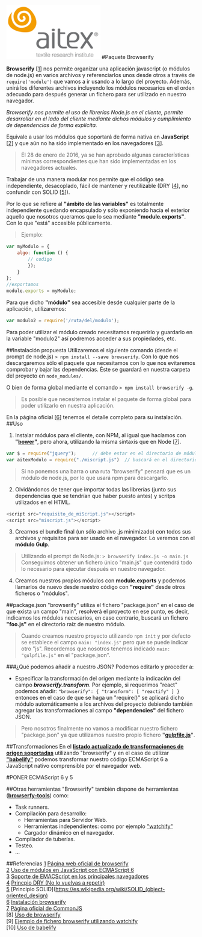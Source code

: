 ![logo_aitex_min.png](../images/logo_aitex_min.png "Logotipo de Aitex")
#Paquete Browserify

**Browserify** [[1]] nos permite organizar una aplicación javascript (o módulos de node.js) en varios archivos y referenciarlos unos desde otros a través de `require('module')` que vamos a ir usando a lo largo del proyecto. Además, unirá los diferentes archivos incluyendo los módulos necesarios en el orden adecuado para después generar un fichero para ser utilizado en nuestro navegador.  

_Browserify nos permite el uso de librerías Node.js en el cliente, permite desarrollar en el lado del cliente mediante dichos módulos y cumplimiento de dependencias de forma explícita._  

Equivale a usar los módulos que soportará de forma nativa en **JavaScript** [[2]] y que aún no ha sido implementado en los navegadores [[3]].  
> El 28 de enero de 2016, ya se han aprobado algunas características mínimas correspondientes que han sido implementadas en los navegadores actuales.  




Trabajar de una manera modular nos permite que el código sea independiente, desacoplado, fácil de mantener y reutilizable (DRY [[4]], no confundir con SOLID [[5]]).

Por lo que se refiere al **"ámbito de las variables"** es totalmente independiente quedando encapsulado y sólo exponiendo hacia el exterior aquello que nosotros queramos que lo sea mediante **"module.exports"**. Con lo que "está" accesible públicamente.
>Ejemplo:  
```javascript
var myModulo = {
    algo: function () {
        // codigo
        });
    }
};
//exportamos
module.exports = myModulo;
```

Para que dicho **"módulo"** sea accesible desde cualquier parte de la aplicación, utilizaremos:
```javascript
var modulo2 = require('/ruta/del/modulo');
```
Para poder utilizar el módulo creado necesitamos requerirlo y guardarlo en la variable "modulo2" así
podremos acceder a sus propiedades, etc.


##Instalación propuesta
Utilizaremos el siguiente comando (desde el prompt de node.js) `> npm install --save browserify`.   Con lo que nos descargaremos sólo el paquete que necesitamos con lo que nos evitaremos comprobar y bajar las dependencias. Éste se guardará en nuestra carpeta del proyecto en `node_modules/`. 

O bien de forma global mediante el comando `> npm install browserify -g`.  
>Es posible que necesitemos instalar el paquete de forma global para poder utilizarlo en nuestra aplicación.  

En la página oficial [[6]] tenemos el detalle completo para su instalación.  
##Uso
1. Instalar módulos para el cliente, con NPM, al igual que hacíamos con **"[bower][enlaceBower]"**, pero ahora, utilizando la misma sintaxis que en Node [[7]].  
```javascript
var $ = require("jquery");		// debe estar en el directorio de módulos descargados
var aitexModulo = require("./miscript.js")	// buscará en el directorio aitexModulo.js
```  
> Si no ponemos una barra o una ruta "browserify" pensará que es un módulo de node.js, por lo que usará npm para descargarlo.

2. Olvidándonos de tener que importar todas las librerías (junto sus dependencias que se tendrían que haber puesto antes) y scritps utilizados en el HTML.
```javascript
<script src="requisito_de_miScript.js"></script>
<script src="miscript.js"></script>
```
3. Crearnos el bundle final (un sólo archivo .js minimizado) con todos sus archivos y requisitos para ser usado en el navegador. Lo veremos con el **módulo Gulp**.  
> 
> 
> Utilizando el prompt de Node.js: `> browserify index.js -o main.js`  
> Conseguimos obtener un fichero único "main.js" que contendrá todo lo necesario para ejecutar después en nuestro navegador.
4. Creamos nuestros propios módulos con **module.exports** y podemos llamarlos de nuevo desde nuestro código con **"require"** desde otros ficheros o "módulos".

##package.json
"browserify" utiliza el fichero "package.json" en el caso de que exista un campo "main", resolverá el proyecto en ese punto, es decir, indicamos los módulos necesarios, en caso contrario, buscará un fichero **"foo.js"** en el directorio raíz de nuestro módulo.
> Cuando creamos nuestro proyecto utilizando `npm init` y por defecto se establece el campo `main: "index.js"` pero que se puede indicar otro "js".
> Recordemos que nosotros tenemos indicado `main: "gulpfile.js"` en el "package.json".

###¿Qué podemos añadir a nuestro JSON?
Podemos editarlo y proceder a:
+ Especificar la transformación del origen mediante la indicación del campo ***browserify.transform***. Por ejemplo, si requerimos "react" podemos añadir: `"browserify": { "transform": [ "reactify" ] }` entonces en el caso de que se haga un "require()" se aplicará dicho módulo automáticamente a los archivos del proyecto debiendo también agregar las transformaciones al campo **"dependencies"** del fichero JSON.

> Pero nosotros finalmente no vamos a modificar nuestro fichero "package.json" ya que utilizamos nuestro propio fichero **"[gulpfile.js][fichero_gulpfile.js]"**.

##Transformaciones 
En el **[listado actualizado de transformaciones de origen soportadas][enlaceTransformaciones]** utilizando "browserify" y en el caso de utilizar **["babelify"][ficheroBabelify]** podemos transformar nuestro código ECMAScript 6 a JavaScript nativo comprensible por el navegador web.

#PONER ECMAScript 6 y 5

##Otras herramientas
"Browserify" también dispone de herramientas (**[browserfy-tools][enlaceBrowserifyTools]**) como:
+ Task runners.
+ Compilación para desarrollo:
	+ Herramientas para Servidor Web.
	+ Herramientas independientes: como por ejemplo ["watchify"][ficheroWatchify]
	+ Cargador dinámico en el navegador.
+ Compilador de tuberías.
+ Testeo.
+ ...

##Referencias
[1] [Página web oficial de browserify](http://browserify.org/)  
[2] [Uso de módulos en JavaScript con ECMAScript 6](http://www.2ality.com/2013/11/es6-modules-browsers.html)  
[3] [Soporte de EMACScript en los principales navegadores](http://kangax.github.io/compat-table/es6/)  
[4] [Princpio DRY (No lo vuelvas a repetir)](https://en.wikipedia.org/wiki/Don%27t_repeat_yourself)  
[5] [Principio SOLID](https://es.wikipedia.org/wiki/SOLID_(object-oriented_design)  
[6] [Instalación browserify](https://www.npmjs.com/package/browserify)  
[7] [Página oficial de CommonJS](http://www.commonjs.org/)  
[8] [Uso de browserify](http://blog.koalite.com/2014/09/como-utilizar-reactjs-con-browserify/)  
[9] [Ejemplo de fichero browserify utilizando watchify](https://github.com/gulpjs/gulp/blob/master/docs/recipes/fast-browserify-builds-with-watchify.md)  
 [10] [Uso de babelify](6_babelify.md)  
 
<!-- Enlaces y referencias del documento -->
[1]:http://browserify.org/
[2]:http://www.2ality.com/2013/11/es6-modules-browsers.html
[3]:http://kangax.github.io/compat-table/es6/
[4]:https://en.wikipedia.org/wiki/Don%27t_repeat_yourself
[5]:https://es.wikipedia.org/wiki/SOLID_(object-oriented_design)
[6]:https://www.npmjs.com/package/browserify
[7]:http://www.commonjs.org/
[enlaceBower]:http://bower.io/
[fichero_gulpfile.js]: 2_1_gulpfile.md
[enlaceTransformaciones]:https://github.com/substack/node-browserify/wiki/list-of-transforms
[enlaceBrowserifyTools]:https://github.com/substack/node-browserify/wiki/browserify-tools
[ficheroWatchify]:3_watchify.md
[ficheroBabelify]:6_babelify.md
